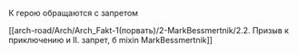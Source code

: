 К герою обращаются с запретом

[[arch-road/Arch/Arch_Fakt-1(порвать)/2-MarkBessmertnik/2.2. Призыв к приключению и II. запрет, б mixin MarkBessmertnik]]

